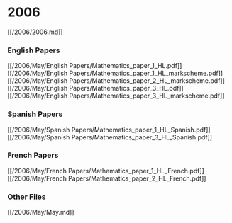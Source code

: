 # 2006

[[/2006/2006.md]]

### English Papers
[[/2006/May/English Papers/Mathematics_paper_1_HL.pdf]]
[[/2006/May/English Papers/Mathematics_paper_1_HL_markscheme.pdf]]
[[/2006/May/English Papers/Mathematics_paper_2_HL_markscheme.pdf]]
[[/2006/May/English Papers/Mathematics_paper_3_HL.pdf]]
[[/2006/May/English Papers/Mathematics_paper_3_HL_markscheme.pdf]]
### Spanish Papers
[[/2006/May/Spanish Papers/Mathematics_paper_1_HL_Spanish.pdf]]
[[/2006/May/Spanish Papers/Mathematics_paper_3_HL_Spanish.pdf]]
### French Papers
[[/2006/May/French Papers/Mathematics_paper_1_HL_French.pdf]]
[[/2006/May/French Papers/Mathematics_paper_2_HL_French.pdf]]

### Other Files
[[/2006/May/May.md]]
